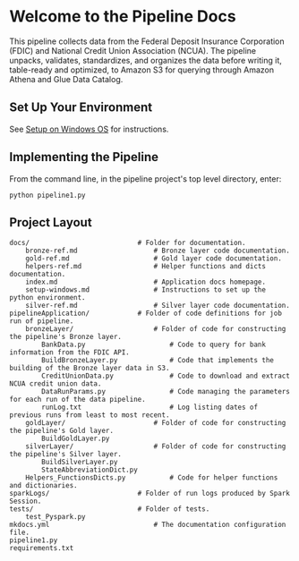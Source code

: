 # Welcome to the Pipeline Docs
This pipeline collects data from the Federal Deposit Insurance Corporation (FDIC) and
National Credit Union Association (NCUA). The pipeline unpacks, validates, standardizes,
and organizes the data before writing it, table-ready and optimized, to Amazon S3 for querying through
Amazon Athena and Glue Data Catalog.

## Set Up Your Environment
See [Setup on Windows OS](setup-windows.md) for instructions.

## Implementing the Pipeline
From the command line, in the pipeline project's top level directory, enter:

    python pipeline1.py


## Project Layout

    docs/                           # Folder for documentation.
        bronze-ref.md                   # Bronze layer code documentation.
        gold-ref.md                     # Gold layer code documentation.
        helpers-ref.md                  # Helper functions and dicts documentation.
        index.md                        # Application docs homepage.
        setup-windows.md                # Instructions to set up the python environment.
        silver-ref.md                   # Silver layer code documentation.
    pipelineApplication/            # Folder of code definitions for job run of pipeline.
        bronzeLayer/                    # Folder of code for constructing the pipeline's Bronze layer.
            BankData.py                     # Code to query for bank information from the FDIC API.
            BuildBronzeLayer.py             # Code that implements the building of the Bronze layer data in S3.
            CreditUnionData.py              # Code to download and extract NCUA credit union data.
            DataRunParams.py                # Code managing the parameters for each run of the data pipeline.
            runLog.txt                      # Log listing dates of previous runs from least to most recent.
        goldLayer/                      # Folder of code for constructing the pipeline's Gold layer.
            BuildGoldLayer.py
        silverLayer/                    # Folder of code for constructing the pipeline's Silver layer.
            BuildSilverLayer.py
            StateAbbreviationDict.py
        Helpers_FunctionsDicts.py           # Code for helper functions and dictionaries.
    sparkLogs/                      # Folder of run logs produced by Spark Session.
    tests/                          # Folder of tests.
        test_Pyspark.py
    mkdocs.yml                          # The documentation configuration file.
    pipeline1.py
    requirements.txt